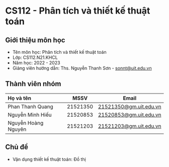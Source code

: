 # **CS112 - Phân tích và thiết kế thuật toán**
## **Giới thiệu môn học**
- Tên môn học: Phân tích và thiết kế thuật toán
- Lớp: CS112.N21.KHCL
- Năm học: 2022 - 2023
- Giảng viên hướng dẫn: Ths. Nguyễn Thanh Sơn - sonnt@uit.edu.vn
## **Thành viên nhóm**
|**Họ và tên**      |**MSSV**|**Email**             |
|:------------------|:------:|:--------------------:|
|Phan Thanh Quang   |21521350|21521350@gm.uit.edu.vn|
|Nguyễn Minh Hiếu   |21520853|21520853@gm.uit.edu.vn|
|Nguyễn Hoàng Nguyên|21521203|21521203@gm.uit.edu.vn|
## **Chủ đề**
- Vận dụng thiết kế thuật toán: Đồ thị
